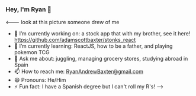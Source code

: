 ### Hey, I'm Ryan 👋
<--- look at this picture someone drew of me

- 🔭 I’m currently working on: a stock app that with my brother, see it here! https://github.com/adamscottbaxter/stonks_react
- 🌱 I’m currently learning: ReactJS, how to be a father, and playing pokemon TCG
- 💬 Ask me about: juggling, managing grocery stores, studying abroad in Spain
- 📫 How to reach me: RyanAndrewBaxter@gmail.com
- 😄 Pronouns: He/Him
- ⚡ Fun fact: I have a Spanish degree but I can't roll my R's!
-->
